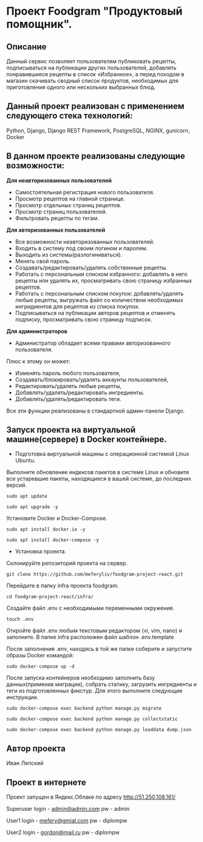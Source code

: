 # Проект Foodgram "Продуктовый помощник".

## Описание

Данный сервис позволяет пользователям публиковать рецепты, подписываться на публикации других пользователей, добавлять понравившиеся рецепты в список «Избранное», а перед походом в магазин скачивать сводный список продуктов, необходимых для приготовления одного или нескольких выбранных блюд.

## Данный проект реализован с применением следующего стека технологий:

Python, Django, Django REST Framework, PostgreSQL, NGINX, gunicorn, Docker

## В данном проекте реализованы следующие возможности:

**Для неавторизованных пользователей**
- Самостоятельная регистрация нового пользователя.
- Просмотр рецептов на главной странице.
- Просмотр отдельных страниц рецептов.
- Просмотр страниц пользователей.
- Фильтровать рецепты по тегам.

**Для авторизованных пользователей**
- Все возможности неавторизованных пользователей.
- Входить в систему под своим логином и паролем.
- Выходить из системы(разлогиниваться).
- Менять свой пароль.
- Создавать/редактировать/удалять собственные рецепты.
- Работать с персональным списком избранного: добавлять в него рецепты или удалять их, просматривать свою страницу избранных рецептов.
- Работать с персональным списком покупок: добавлять/удалять любые рецепты, выгружать файл со количеством необходимых ингридиентов для рецептов из списка покупок.
- Подписываться на публикации авторов рецептов и отменять подписку, просматривать свою страницу подписок.

**Для администраторов**
- Администратор обладает всеми правами авторизованного пользователя.

Плюс к этому он может:
- Изменять пароль любого пользователя,
- Создавать/блокировать/удалять аккаунты пользователей,
- Редактировать/удалять любые рецепты,
- Добавлять/удалять/редактировать ингредиенты.
- Добавлять/удалять/редактировать теги.

Все эти функции реализованы в стандартной админ-панели Django.


## Запуск проекта на виртуальной машине(сервере) в Docker контейнере.

- Подготовка виртуальной машины с операционной системой Linux Ubuntu.

Выполните обновление индексов пакетов в системе Linux и обновите все устаревшие пакеты, находящиеся в вашей системе, до последних версий.

```
sudo apt update
```
```
sudo apt upgrade -y
```

Установите Docker и Docker-Compose.

```
sudo apt install docker.io -y
```
```
sudo apt install docker-compose -y
```
- Установка проекта.

Склонируйте репозиторий проекта на сервер.

```
git clone https://github.com/meferyliv/foodgram-project-react.git
```

Перейдите в папку infra проекта foodgram.

```
cd foodgram-project-react/infra/
```

Создайте файл .env с необходимыми переменными окружения.

```
touch .env
```

Откройте файл .env любым текстовым редактором (vi, vim, nano) и заполните. В папке infra расположен файл шаблон .env.template

После заполнения .env, находясь в той же папке соберите и запустите образы Docker командой:

```
sudo docker-compose up -d
```

После запуска контейнеров необходимо заполнить базу данных(применив миграции), собрать статику, загрузить ингредиенты и теги из подготовленных фикстур.
Для этого выполните следующие инструкции.

```
sudo docker-compose exec backend python manage.py migrate
```

```
sudo docker-compose exec backend python manage.py collectstatic
```

```
sudo docker-compose exec backend python manage.py loaddata dump.json
```

## Автор проекта
Иван Лепский

## Проект в интернете

Проект запущен в Яндекс.Облаке по адресу http://51.250.108.161/

Superuser login - admin@admin.com pw - admin

User1 login - mefery@gmial.com pw - diplompw

User2 login - gordon@mail.ru pw - diplompw
